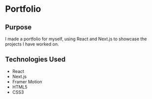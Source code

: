 # Portfolio

## Purpose
I made a portfolio for myself, using React and Next.js to showcase the projects I have worked on.

## Technologies Used
* React 
* Next.js 
* Framer Motion
* HTML5 
* CSS3